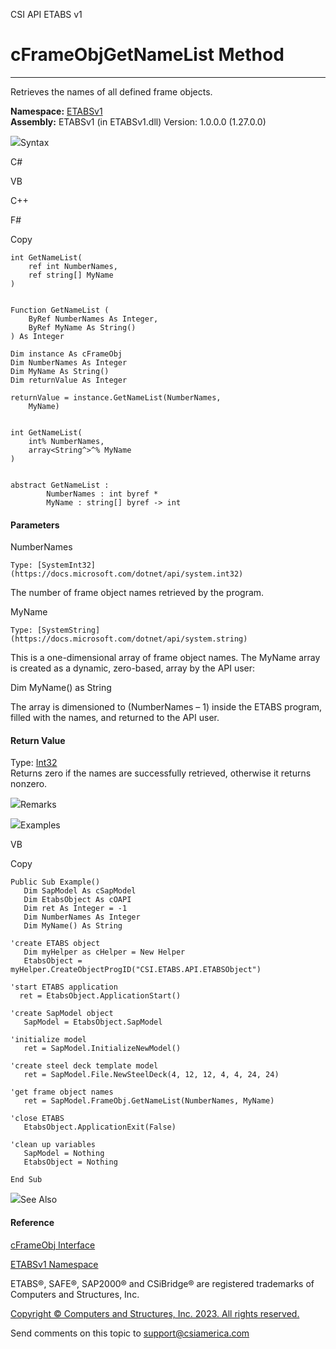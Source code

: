 ﻿

CSI API ETABS v1

# cFrameObjGetNameList Method  
  
---  
  
Retrieves the names of all defined frame objects.

**Namespace:** [ETABSv1](2780f1b8-2033-5289-2298-1cdb2a7508d9.htm)  
**Assembly:** ETABSv1 (in ETABSv1.dll) Version: 1.0.0.0 (1.27.0.0)

![](../icons/SectionExpanded.png)Syntax

C#

VB

C++

F#

Copy

    
    
    int GetNameList(
    	ref int NumberNames,
    	ref string[] MyName
    )
    
    
    Function GetNameList ( 
    	ByRef NumberNames As Integer,
    	ByRef MyName As String()
    ) As Integer
    
    Dim instance As cFrameObj
    Dim NumberNames As Integer
    Dim MyName As String()
    Dim returnValue As Integer
    
    returnValue = instance.GetNameList(NumberNames, 
    	MyName)
    
    
    int GetNameList(
    	int% NumberNames, 
    	array<String^>^% MyName
    )
    
    
    abstract GetNameList : 
            NumberNames : int byref * 
            MyName : string[] byref -> int 
    

#### Parameters

NumberNames

    Type: [SystemInt32](https://docs.microsoft.com/dotnet/api/system.int32)  
The number of frame object names retrieved by the program.

MyName

    Type: [SystemString](https://docs.microsoft.com/dotnet/api/system.string)  
This is a one-dimensional array of frame object names. The MyName array is
created as a dynamic, zero-based, array by the API user:

Dim MyName() as String

The array is dimensioned to (NumberNames – 1) inside the ETABS program, filled
with the names, and returned to the API user.

#### Return Value

Type: [Int32](https://docs.microsoft.com/dotnet/api/system.int32)  
Returns zero if the names are successfully retrieved, otherwise it returns
nonzero.

![](../icons/SectionExpanded.png)Remarks

![](../icons/SectionExpanded.png)Examples

VB

Copy

    
    
    Public Sub Example()
       Dim SapModel As cSapModel
       Dim EtabsObject As cOAPI
       Dim ret As Integer = -1
       Dim NumberNames As Integer
       Dim MyName() As String
    
    'create ETABS object
       Dim myHelper as cHelper = New Helper
       EtabsObject = myHelper.CreateObjectProgID("CSI.ETABS.API.ETABSObject")
    
    'start ETABS application
      ret = EtabsObject.ApplicationStart()
    
    'create SapModel object
       SapModel = EtabsObject.SapModel
    
    'initialize model
       ret = SapModel.InitializeNewModel()
    
    'create steel deck template model
       ret = SapModel.File.NewSteelDeck(4, 12, 12, 4, 4, 24, 24)
    
    'get frame object names
       ret = SapModel.FrameObj.GetNameList(NumberNames, MyName)
    
    'close ETABS
       EtabsObject.ApplicationExit(False)
    
    'clean up variables
       SapModel = Nothing
       EtabsObject = Nothing
    
    End Sub

![](../icons/SectionExpanded.png)See Also

#### Reference

[cFrameObj Interface](d5342667-2977-9fdc-9769-e4e2becc0803.htm)

[ETABSv1 Namespace](2780f1b8-2033-5289-2298-1cdb2a7508d9.htm)

ETABS®, SAFE®, SAP2000® and CSiBridge® are registered trademarks of Computers
and Structures, Inc.  

[Copyright © Computers and Structures, Inc. 2023. All rights
reserved.](http://www.csiamerica.com)

Send comments on this topic to
[support@csiamerica.com](mailto:support%40csiamerica.com?Subject=CSI%20API%20ETABS%20v1)

